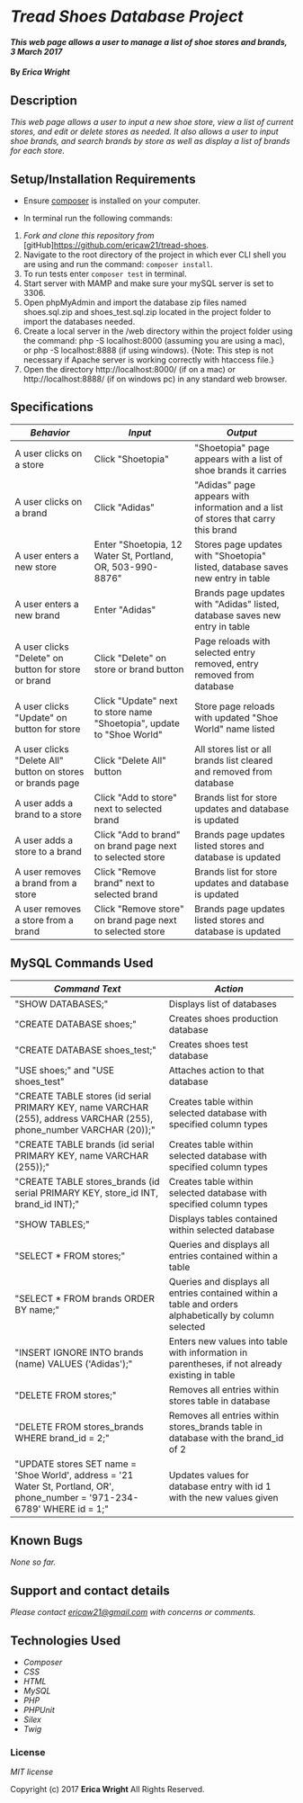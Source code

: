# _Tread Shoes Database Project_

#### _This web page allows a user to manage a list of shoe stores and brands, 3 March 2017_

#### By _**Erica Wright**_

## Description

_This web page allows a user to input a new shoe store, view a list of current stores, and edit or delete stores as needed. It also allows a user to input shoe brands, and search brands by store as well as display a list of brands for each store._

## Setup/Installation Requirements

* Ensure [composer](https://getcomposer.org/) is installed on your computer.

* In terminal run the following commands:

1. _Fork and clone this repository from_ [gitHub]https://github.com/ericaw21/tread-shoes.
2. Navigate to the root directory of the project in which ever CLI shell you are using and run the command: `composer install`.
3. To run tests enter `composer test` in terminal.
4. Start server with MAMP and make sure your mySQL server is set to 3306.
5. Open phpMyAdmin and import the database zip files named shoes.sql.zip and shoes_test.sql.zip located in the project folder to import the databases needed.
6. Create a local server in the /web directory within the project folder using the command: php -S localhost:8000 (assuming you are using a mac), or php -S localhost:8888 (if using windows). {Note: This step is not necessary if Apache server is working correctly with htaccess file.}
7. Open the directory http://localhost:8000/ (if on a mac) or http://localhost:8888/ (if on windows pc) in any standard web browser.

## Specifications

|    *Behavior*   |    *Input*    |     *Output*    |
|-----------------|---------------|-----------------|
|A user clicks on a store|Click "Shoetopia"|"Shoetopia" page appears with a list of shoe brands it carries|
|A user clicks on a brand|Click "Adidas"|"Adidas" page appears with information and a list of stores that carry this brand|
|A user enters a new store|Enter "Shoetopia, 12 Water St, Portland, OR, 503-990-8876"|Stores page updates with "Shoetopia" listed, database saves new entry in table|
|A user enters a new brand|Enter "Adidas"|Brands page updates with "Adidas" listed, database saves new entry in table|
|A user clicks "Delete" on button for store or brand|Click "Delete" on store or brand button|Page reloads with selected entry removed, entry removed from database|
|A user clicks "Update" on button for store|Click "Update" next to store name "Shoetopia", update to "Shoe World"|Store page reloads with updated "Shoe World" name listed|
|A user clicks "Delete All" button on stores or brands page| Click "Delete All" button|All stores list or all brands list cleared and removed from database|
|A user adds a brand to a store|Click "Add to store" next to selected brand|Brands list for store updates and database is updated|
|A user adds a store to a brand|Click "Add to brand" on brand page next to selected store|Brands page updates listed stores and database is updated|
|A user removes a brand from a store|Click "Remove brand" next to selected brand|Brands list for store updates and database is updated|
|A user removes a store from a brand|Click "Remove store" on brand page next to selected store|Brands page updates listed stores and database is updated|

## MySQL Commands Used

| *Command Text* | *Action* |
|----------------|----------|
| "SHOW DATABASES;"| Displays list of databases|
| "CREATE DATABASE shoes;"|Creates shoes production database|
| "CREATE DATABASE shoes_test;"|Creates shoes test database|
|"USE shoes;" and "USE shoes_test"|Attaches action to that database|
|"CREATE TABLE stores (id serial PRIMARY KEY, name VARCHAR (255), address VARCHAR (255), phone_number VARCHAR (20));"|Creates table within selected database with specified column types|
|"CREATE TABLE brands (id serial PRIMARY KEY, name VARCHAR (255));"|Creates table within selected database with specified column types|
|"CREATE TABLE stores_brands (id serial PRIMARY KEY, store_id INT, brand_id INT);"|Creates table within selected database with specified column types|
|"SHOW TABLES;"|Displays tables contained within selected database|
|"SELECT * FROM stores;"|Queries and displays all entries contained within a table|
|"SELECT * FROM brands ORDER BY name;"|Queries and displays all entries contained within a table and orders alphabetically by column selected|
|"INSERT IGNORE INTO brands (name) VALUES ('Adidas');"|Enters new values into table with information in parentheses, if not already existing in table|
|"DELETE FROM stores;"|Removes all entries within stores table in database|
|"DELETE FROM stores_brands WHERE brand_id = 2;"|Removes all entries within stores_brands table in database with the brand_id of 2|
|"UPDATE stores SET name = 'Shoe World', address = '21 Water St, Portland, OR', phone_number = '971-234-6789' WHERE id = 1;"|Updates values for database entry with id 1 with the new values given|

## Known Bugs

_None so far._

## Support and contact details

_Please contact ericaw21@gmail.com with concerns or comments._

## Technologies Used

* _Composer_
* _CSS_
* _HTML_
* _MySQL_
* _PHP_
* _PHPUnit_
* _Silex_
* _Twig_

### License

*MIT license*

Copyright (c) 2017 **Erica Wright** All Rights Reserved.

